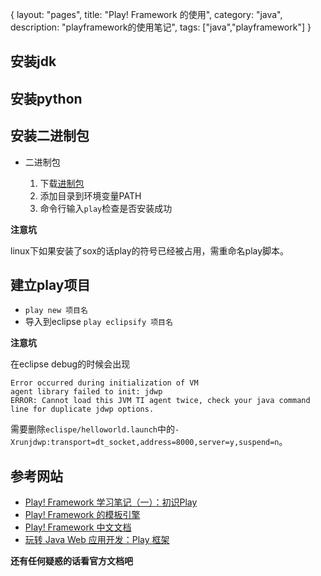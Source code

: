 {
layout: "pages",
title: "Play! Framework 的使用",
category: "java",
description: "playframework的使用笔记",
tags: ["java","playframework"]
}


## 安装jdk
## 安装python
## 安装二进制包

* 二进制包
    
    1. 下载[进制包](http://downloads.typesafe.com/releases/play-1.2.4.zip)
    2. 添加目录到环境变量PATH
    3. 命令行输入`play`检查是否安装成功
    
**注意坑**

linux下如果安装了sox的话play的符号已经被占用，需重命名play脚本。

## 建立play项目

* `play new 项目名`
* 导入到eclipse `play eclipsify 项目名`

**注意坑**

在eclipse debug的时候会出现

    Error occurred during initialization of VM
    agent library failed to init: jdwp
    ERROR: Cannot load this JVM TI agent twice, check your java command line for duplicate jdwp options.

需要删除`eclispe/helloworld.launch`中的`-Xrunjdwp:transport=dt_socket,address=8000,server=y,suspend=n`。

## 参考网站

* [Play! Framework 学习笔记（一）：初识Play](http://djb4ke.iteye.com/blog/662240)
* [Play! Framework 的模板引擎](http://xbgd.iteye.com/blog/813281)
* [Play! Framework 中文文档](http://play-framework.herokuapp.com/zh/home)
* [玩转 Java Web 应用开发：Play 框架](http://www.ibm.com/developerworks/cn/java/j-lo-play/)
 
**还有任何疑惑的话看官方文档吧**